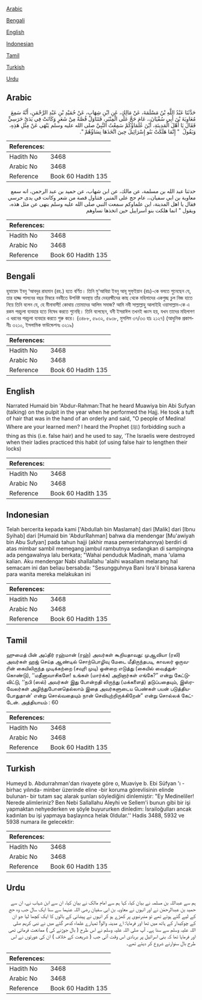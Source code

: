 [Arabic](#arabic)

[Bengali](#bengali)

[English](#english)

[Indonesian](#indonesian)

[Tamil](#tamil)

[Turkish](#turkish)

[Urdu](#urdu)

## Arabic


<div dir="rtl" lang="ar" style={{fontSize:'larger',backgroundColor:'#f8f9fa',padding:20}}>
حَدَّثَنَا عَبْدُ اللَّهِ بْنُ مَسْلَمَةَ، عَنْ مَالِكٍ، عَنِ ابْنِ شِهَابٍ، عَنْ حُمَيْدِ بْنِ عَبْدِ الرَّحْمَنِ، أَنَّهُ سَمِعَ مُعَاوِيَةَ بْنَ أَبِي سُفْيَانَ،، عَامَ حَجَّ عَلَى الْمِنْبَرِ، فَتَنَاوَلَ قُصَّةً مِنْ شَعَرٍ وَكَانَتْ فِي يَدَىْ حَرَسِيٍّ فَقَالَ يَا أَهْلَ الْمَدِينَةِ، أَيْنَ عُلَمَاؤُكُمْ سَمِعْتُ النَّبِيَّ صلى الله عليه وسلم يَنْهَى عَنْ مِثْلِ هَذِهِ، وَيَقُولُ ‏ "‏ إِنَّمَا هَلَكَتْ بَنُو إِسْرَائِيلَ حِينَ اتَّخَذَهَا نِسَاؤُهُمْ ‏"‏‏.‏
</div>
<div style={{backgroundColor:'#f8f9fa',padding:20, marginBottom: 10}}><table> <thead> <tr> <th>References:</th> <th></th> </tr> </thead> <tbody><tr><td>Hadith No</td><td>3468</td></tr><tr><td>Arabic No</td><td>3468</td></tr><tr><td>Reference</td><td>Book 60 Hadith 135</td></tr></tbody></table></div>


<div dir="rtl" lang="ar" style={{fontSize:'larger',backgroundColor:'#f8f9fa',padding:20}}>
حدثنا عبد الله بن مسلمة، عن مالك، عن ابن شهاب، عن حميد بن عبد الرحمن، انه سمع معاوية بن ابي سفيان،، عام حج على المنبر، فتناول قصة من شعر وكانت في يدى حرسي فقال يا اهل المدينة، اين علماوكم سمعت النبي صلى الله عليه وسلم ينهى عن مثل هذه، ويقول " انما هلكت بنو اسراييل حين اتخذها نساوهم
</div>
<div style={{backgroundColor:'#f8f9fa',padding:20, marginBottom: 10}}><table> <thead> <tr> <th>References:</th> <th></th> </tr> </thead> <tbody><tr><td>Hadith No</td><td>3468</td></tr><tr><td>Arabic No</td><td>3468</td></tr><tr><td>Reference</td><td>Book 60 Hadith 135</td></tr></tbody></table></div>

## Bengali


<div dir="ltr" lang="bn" style={{fontSize:'larger',backgroundColor:'#f8f9fa',padding:20}}>
হুমায়েদ ইবনু ‘আবদুর রাহমান (রহ.) হতে বর্ণিত। তিনি মু‘আবিয়া ইবনু আবূ সুফ্ইয়ান (রাঃ)-কে বলতে শুনেছেন যে, তার হাজ্জ পালনের বছর মিম্বরে নববীতে উপবিষ্ট অবস্থায় তাঁর দেহরক্ষীদের কাছ থেকে মহিলাদের একগুচ্ছ চুল নিজ হাতে নিয়ে তিনি বলেন যে, হে মীনাবাসী! কোথায় তোমাদের আলিম সমাজ? আমি নবী সাল্লাল্লাহু আলাইহি ওয়াসাল্লাম-কে এ রকম পরচুলা ব্যবহার হতে নিষেধ করতে শুনেছি। তিনি বলেছেন, বনী ইসরাঈল তখনই ধ্বংস হয়, যখন তাদের মহিলাগণ এ ধরনের পরচুলা ব্যবহার করতে শুরু করে। (৩৪৮৮, ৫৯৩২, ৫৯৩৮, মুসলিম ৩৭/৩৩ হাঃ ২১২৭) (আধুনিক প্রকাশনীঃ ৩২১০, ইসলামিক ফাউন্ডেশনঃ ৩২১৯)
</div>
<div style={{backgroundColor:'#f8f9fa',padding:20, marginBottom: 10}}><table> <thead> <tr> <th>References:</th> <th></th> </tr> </thead> <tbody><tr><td>Hadith No</td><td>3468</td></tr><tr><td>Arabic No</td><td>3468</td></tr><tr><td>Reference</td><td>Book 60 Hadith 135</td></tr></tbody></table></div>

## English


<div dir="ltr" lang="en" style={{fontSize:'larger',backgroundColor:'#f8f9fa',padding:20}}>
Narrated Humaid bin 'Abdur-Rahman:That he heard Muawiya bin Abi Sufyan (talking) on the pulpit in the year when he performed the Hajj. He took a tuft of hair that was in the hand of an orderly and said, "O people of Medina! Where are your learned men? I heard the Prophet (ﷺ) forbidding such a thing as this (i.e. false hair) and he used to say, 'The Israelis were destroyed when their ladies practiced this habit (of using false hair to lengthen their locks)
</div>
<div style={{backgroundColor:'#f8f9fa',padding:20, marginBottom: 10}}><table> <thead> <tr> <th>References:</th> <th></th> </tr> </thead> <tbody><tr><td>Hadith No</td><td>3468</td></tr><tr><td>Arabic No</td><td>3468</td></tr><tr><td>Reference</td><td>Book 60 Hadith 135</td></tr></tbody></table></div>

## Indonesian


<div dir="ltr" lang="id" style={{fontSize:'larger',backgroundColor:'#f8f9fa',padding:20}}>
Telah bercerita kepada kami ['Abdullah bin Maslamah] dari [Malik] dari [Ibnu Syihab] dari [Humaid bin 'AbdurRahman] bahwa dia mendengar [Mu'awiyah bin Abu Sufyan] pada tahun hajji (akhir masa pemerintahannya) berdiri di atas mimbar sambil memegang jambul rambutnya sedangkan di sampingna ada pengawalnya lalu berkata; "Wahai penduduk Madinah, mana 'ulama kalian. Aku mendengar Nabi shallallahu 'alaihi wasallam melarang hal semacam ini dan beliau bersabda: "Sesungguhnya Bani Isra'il binasa karena para wanita mereka melakukan ini
</div>
<div style={{backgroundColor:'#f8f9fa',padding:20, marginBottom: 10}}><table> <thead> <tr> <th>References:</th> <th></th> </tr> </thead> <tbody><tr><td>Hadith No</td><td>3468</td></tr><tr><td>Arabic No</td><td>3468</td></tr><tr><td>Reference</td><td>Book 60 Hadith 135</td></tr></tbody></table></div>

## Tamil


<div dir="ltr" lang="ta" style={{fontSize:'larger',backgroundColor:'#f8f9fa',padding:20}}>
ஹுமைத் பின் அப்திர் ரஹ்மான் (ரஹ்) அவர்கள் கூறியதாவது: முஆவியா (ரலி) அவர்கள் ஹஜ் செய்த ஆண்டில் சொற்பொழிவு மேடை மீதிருந்தபடி, காவலர் ஒருவரின் கையிலிருந்த முடிக்கற்றை (சவுரி முடி) ஒன்றை எடுத்து (கையில் வைத்துக்கொண்டு), ‘‘மதீனாவாசிகளே! உங்கள் (மார்க்க) அறிஞர்கள் எங்கே?” என்று கேட்டுவிட்டு, ‘‘நபி (ஸல்) அவர்கள் இது போன்றதி லிருந்து (மக்களைத்) தடுப்பதையும், இஸ்ரவேலர்கள் அழிந்துபோனதெல்லாம் இதை அவர்களுடைய பெண்கள் பயன் படுத்தியபோதுதான்’ என்று சொல்வதையும் நான் செவியுற்றிருக்கிறேன்” என்று சொல்லக் கேட்டேன். அத்தியாயம் : 60
</div>
<div style={{backgroundColor:'#f8f9fa',padding:20, marginBottom: 10}}><table> <thead> <tr> <th>References:</th> <th></th> </tr> </thead> <tbody><tr><td>Hadith No</td><td>3468</td></tr><tr><td>Arabic No</td><td>3468</td></tr><tr><td>Reference</td><td>Book 60 Hadith 135</td></tr></tbody></table></div>

## Turkish


<div dir="ltr" lang="tr" style={{fontSize:'larger',backgroundColor:'#f8f9fa',padding:20}}>
Humeyd b. Abdurrahman'dan rivayete göre o, Muaviye b. Ebi Süfyan 'ı -birhac yılında- minber üzerinde eline -bir koruma görevlisinin elinde bulunan- bir tutam saç alarak şunları söylediğini dinlemiştir: "Ey MedineliIer! Nerede alimleriniz? Ben Nebi Sallallahu Aleyhi ve Sellem'i bunun gibi bir işi yapmaktan nehyederken ve şöyle buyururken dinledim: İsrailoğulları ancak kadınlan bu işi yapmaya başlayınca helak 0ldular.'' Hadis 3488, 5932 ve 5938 numara ile gelecektir:
</div>
<div style={{backgroundColor:'#f8f9fa',padding:20, marginBottom: 10}}><table> <thead> <tr> <th>References:</th> <th></th> </tr> </thead> <tbody><tr><td>Hadith No</td><td>3468</td></tr><tr><td>Arabic No</td><td>3468</td></tr><tr><td>Reference</td><td>Book 60 Hadith 135</td></tr></tbody></table></div>

## Urdu


<div dir="rtl" lang="ur" style={{fontSize:'larger',backgroundColor:'#f8f9fa',padding:20}}>
ہم سے عبداللہ بن مسلمہ نے بیان کیا، کہا ہم سے امام مالک نے بیان کیا، ان سے ابن شہاب نے، ان سے حمید بن عبدالرحمٰن نے اور انہوں نے معاویہ بن ابی سفیان رضی اللہ عنہما سے سنا ایک سال جب وہ حج کے لیے گئے ہوئے تھے تو منبرنبوی پر کھڑے ہو کر انہوں نے پیشانی کے بالوں کا ایک کچھا لیا جو ان کے چوکیدار کے ہاتھ میں تھا اور فرمایا: اے مدینہ والو! تمہارے علماء کدھر گئے میں نے نبی کریم صلی اللہ علیہ وسلم سے سنا ہے۔ آپ صلی اللہ علیہ وسلم نے اس طرح ( بال جوڑنے کی ) ممانعت فرمائی تھی اور فرمایا تھا کہ بنی اسرائیل پر بربادی اس وقت آئی جب ( شریعت کے خلاف ) ان کی عورتوں نے اس طرح بال سنوارنے شروع کر دیئے تھے۔
</div>
<div style={{backgroundColor:'#f8f9fa',padding:20, marginBottom: 10}}><table> <thead> <tr> <th>References:</th> <th></th> </tr> </thead> <tbody><tr><td>Hadith No</td><td>3468</td></tr><tr><td>Arabic No</td><td>3468</td></tr><tr><td>Reference</td><td>Book 60 Hadith 135</td></tr></tbody></table></div>